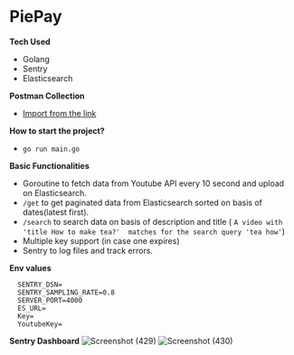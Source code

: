 # PiePay

**Tech Used**
* Golang 
* Sentry
* Elasticsearch

**Postman Collection**
* [Import from the link](https://www.getpostman.com/collections/09fbd18d2eee5e446a64)

**How to start the project?**
* ```go run main.go```

**Basic Functionalities**
* Goroutine to fetch data from Youtube API every 10 second and upload on Elasticsearch.
* ```/get``` to get paginated data from Elasticsearch sorted on basis of dates(latest first).
* ```/search``` to search data on basis of description and title ( ```A video with 'title How to make tea?'  matches for the search query 'tea how'```)  
* Multiple key support (in case one expires)
* Sentry to log files and track errors.

**Env values**
  ```APP_ENV=PROD
    SENTRY_DSN=
    SENTRY_SAMPLING_RATE=0.8
    SERVER_PORT=4000
    ES_URL=
    Key=
    YoutubeKey=
```
**Sentry Dashboard**
![Screenshot (429)](https://user-images.githubusercontent.com/60891544/173463417-1ef75f39-3249-41be-a690-638da76a5452.png)
![Screenshot (430)](https://user-images.githubusercontent.com/60891544/173463424-db8c0dc5-811c-418e-a75d-9d3e328e3719.png)
